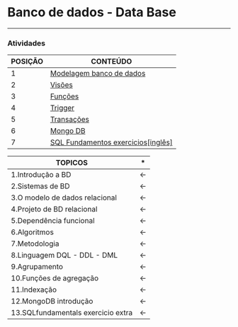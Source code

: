 # Banco de dados - Data Base 
-------------------------------------------------------------------------------------------------------------------------------------

### Atividades

POSIÇÃO  | CONTEÚDO 
-------- | -----------
1        | <a href="https://github.com/ddenerson/-PostgreSQL/tree/master/01_modelagemBD">Modelagem banco de dados<a/>
2        | <a href="https://github.com/ddenerson/-PostgreSQL/tree/master/02_Vision"> Visões </a>
3        | <a href="https://github.com/ddenerson/-PostgreSQL/tree/master/03_Function">Funções<a/>
4        | <a href="https://github.com/ddenerson/-PostgreSQL/tree/master/04_Trigger">Trigger<a/>
5        | <a href="https://github.com/ddenerson/-PostgreSQL/tree/master/05_Transactions">Transações<a/>
6        | <a href="https://github.com/ddenerson/-PostgreSQL/tree/master/06_mongo">Mongo DB </a>
7        | <a href="https://github.com/ddenerson/-PostgreSQL/tree/master/07_SQLfundamentals">SQL Fundamentos exercicios[inglês]<a/>


TOPICOS   | *
--------- | -----------------------------------------------
1.Introdução a BD |  <-
2.Sistemas de BD  |  <-
3.O modelo de dados relacional |  <- 
4.Projeto de BD relacional |  <-
5.Dependência funcional |   <-
6.Algoritmos |  <-
7.Metodologia |   <-
8.Linguagem   DQL - DDL - DML |  <- 
9.Agrupamento |  <-
10.Funções de agregação |  <- 
11.Indexação |   <-
12.MongoDB introdução  |  <-
13.SQLfundamentals exercicio extra |  <- 



